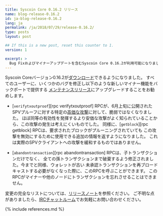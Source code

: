 ```yaml
---
title: Syscoin Core 0.16.2 リリース
name: blog-release-0.16.2
id: ja-blog-release-0.16.2
lang: ja
permalink: /ja/2018/07/29/release-0.16.2/
type: posts
layout: post

## If this is a new post, reset this counter to 1.
version: 1

excerpt: >
  Bug Fixおよびマイナーアップデートを含むSyscoin Core 0.16.2が利用可能になりました。
---
```

Syscoin Coreバージョン0.16.2が[ダウンロード][ダウンロードページ]できるようになりました。
すべてのユーザーに、いくつかのバグを修正し以下のような新しいマイナー機能をバックポートで提供する
[メンテナンスリリース][]にアップグレードすることをお勧めします。

- [`verifytxoutproof`][rpc verifytxoutproof] RPCが、6月上旬に公開された
  SPVプルーフに対する特定の[高価な攻撃][tx-as-internal-node]に対して、脆弱ではなくなりました。
  ほぼ同等の有効性を発揮するより安価な攻撃がよく知られていることから、この攻撃の発生は考えにくいものでした。
  同様に、[`getblock`][rpc getblock] RPCは、要求されたブロックがプルーニングされていても
  この攻撃を無効にするために使用できる追加の情報を返すようになりました。
  これは実際のSPVクライアントへの攻撃を緩和するものではありません。
  
- [`abandontransaction`][rpc abandontransaction] RPCは、子トランザクションだけでなく、
  全ての孫トランザクションまで破棄するよう修正されました。今までと同様、ウォレットが古い
  未承認トランザクションを再ブロードキャストする必要がなくなった際に、このRPCを呼ぶことができます。
  このRPCがマイナーや他のノードにトランザクションを忘れさせることはできません。

変更の完全なリストについては、[リリースノート][]を参照ください。
ご不明な点がありましたら、[IRCチャットルーム][irc]でお気軽にお問い合わせください。

[リリースノート]: /ja/releases/0.16.2/
[IRC]: https://en.syscoin.it/wiki/IRC_channels
[ダウンロードページ]: /ja/download
[メンテナンスリリース]: /en/lifecycle/#maintenance-releases
[tx-as-internal-node]: https://bitslog.wordpress.com/2018/06/09/leaf-node-weakness-in-syscoin-merkle-tree-design/

{% include references.md %}
